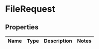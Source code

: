 

# FileRequest


## Properties

| Name | Type | Description | Notes |
|------------ | ------------- | ------------- | -------------|



